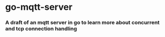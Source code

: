 # go-mqtt-server

### A draft of an mqtt server in go to learn more about concurrent and tcp connection handling
